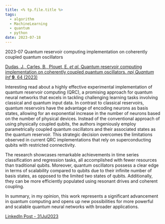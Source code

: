 ```yaml
---
title: <% tp.file.title %>
tags:
  - algorithm
  - MachineLearning
  - quantum
  - python
date: 2023-07-18
---
```


2023-07 Quantum reservoir computing implementation on coherently coupled quantum oscillators

[Dudas, J., Carles, B., Plouet, E. _et al._ Quantum reservoir computing implementation on coherently coupled quantum oscillators. _npj Quantum Inf_ **9**, 64 (2023)](https://doi.org/10.1038/s41534-023-00734-4)

Interesting read about a highly effective experimental implementation of quantum reservoir computing (QRC), a promising approach for quantum neural networks that excels in tackling challenging learning tasks involving classical and quantum input data. In contrast to classical reservoirs, quantum reservoirs have the advantage of encoding neurons as basis states, allowing for an exponential increase in the number of neurons based on the number of physical devices. Instead of the conventional approach of using physically coupled qubits, the authors ingeniously employ parametrically coupled quantum oscillators and their associated states as the quantum reservoir. This strategic decision overcomes the limitations observed in current QRC implementations that rely on superconducting qubits with restricted connectivity.

The research showcases remarkable achievements in time series classification and regression tasks, all accomplished with fewer resources than traditional qubits. Moreover, quantum oscillators possess a clear edge in terms of scalability compared to qubits due to their infinite number of basis states, as opposed to the limited two states of qubits. Additionally, they can be more efficiently populated using resonant drives and coherent coupling.

In summary, in my opinion, this work represents a significant advancement in quantum computing and opens up new possibilities for more powerful and scalable quantum neural networks with broader applications.

[LinkedIn Post - 31Jul2023](https://www.linkedin.com/posts/adinfinitumbi_quantum-reservoir-computing-implementation-activity-7091373636577550336-n7OH?utm_source=share&utm_medium=member_desktop)